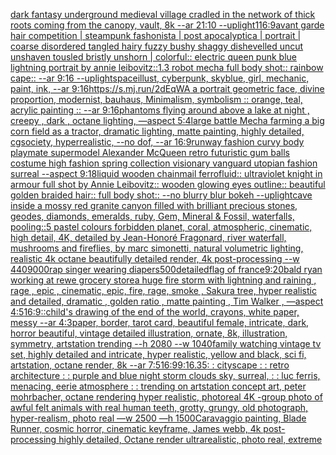 [dark fantasy underground medieval village cradled in the network of thick roots coming from the canopy, vault, 8k --ar 21:10 --uplight](https://www.ebank.nz/aiartgenerator?category=dark%20fantasy%20underground%20medieval%20village%20cradled%20in%20the%20network%20of%20thick%20roots%20coming%20from%20the%20canopy%2C%20vault%2C%208k%20--ar%2021%3A10%20--uplight)[1](https://www.ebank.nz/aiartgenerator?category=1)[16:9](https://www.ebank.nz/aiartgenerator?category=16%3A9)[avant garde hair competition | steampunk fashonista | post apocalyptica | portrait | coarse disordered tangled hairy fuzzy bushy shaggy dishevelled uncut unshaven tousled bristly unshorn | colorful:: electric queen punk blue lightning portrait by annie leibovitz::1.3 robot mecha full body shot:: rainbow cape:: --ar 9:16 --uplight](https://www.ebank.nz/aiartgenerator?category=avant%20garde%20hair%20competition%20%7C%20steampunk%20fashonista%20%7C%20post%20apocalyptica%20%7C%20portrait%20%7C%20coarse%20disordered%20tangled%20hairy%20fuzzy%20bushy%20shaggy%20dishevelled%20uncut%20unshaven%20tousled%20bristly%20unshorn%20%7C%20colorful%3A%3A%20electric%20queen%20punk%20blue%20lightning%20portrait%20by%20annie%20leibovitz%3A%3A1.3%20robot%20mecha%20full%20body%20shot%3A%3A%20rainbow%20cape%3A%3A%20--ar%209%3A16%20--uplight)[space](https://www.ebank.nz/aiartgenerator?category=space)[illust, cyberpunk, skyblue, girl, mechanic, paint, ink, --ar 9:16](https://www.ebank.nz/aiartgenerator?category=illust%2C%20cyberpunk%2C%20skyblue%2C%20girl%2C%20mechanic%2C%20paint%2C%20ink%2C%20--ar%209%3A16)[https://s.mj.run/2dEqWA  a portrait geometric face, divine proportion, modernist, bauhaus, Minimalism, symbolism :: orange, teal, acrylic painting :: --ar 9:16](https://www.ebank.nz/aiartgenerator?category=https%3A//s.mj.run/2dEqWA%20%20a%20portrait%20geometric%20face%2C%20divine%20proportion%2C%20modernist%2C%20bauhaus%2C%20Minimalism%2C%20symbolism%20%3A%3A%20orange%2C%20teal%2C%20acrylic%20painting%20%3A%3A%20--ar%209%3A16)[phantoms flying around above a lake at night , creepy , dark , octane lighting, —aspect 5:4](https://www.ebank.nz/aiartgenerator?category=phantoms%20flying%20around%20above%20a%20lake%20at%20night%20%2C%20creepy%20%2C%20dark%20%2C%20octane%20lighting%2C%20%E2%80%94aspect%205%3A4)[large battle Mecha farming a big corn field as a tractor, dramatic lighting, matte painting, highly detailed, cgsociety, hyperrealistic, --no dof, --ar 16:9](https://www.ebank.nz/aiartgenerator?category=large%20battle%20Mecha%20farming%20a%20big%20corn%20field%20as%20a%20tractor%2C%20dramatic%20lighting%2C%20matte%20painting%2C%20highly%20detailed%2C%20cgsociety%2C%20hyperrealistic%2C%20--no%20dof%2C%20--ar%2016%3A9)[runway fashion curvy body playmate supermodel Alexander McQueen retro futuristic gum balls costume high fashion spring collection visionary vanguard utopian fashion surreal --aspect 9:18](https://www.ebank.nz/aiartgenerator?category=runway%20fashion%20curvy%20body%20playmate%20supermodel%20Alexander%20McQueen%20retro%20futuristic%20gum%20balls%20costume%20high%20fashion%20spring%20collection%20visionary%20vanguard%20utopian%20fashion%20surreal%20--aspect%209%3A18)[liquid wooden chainmail ferrofluid:: ultraviolet knight in armour full shot by Annie Leibovitz:: wooden glowing eyes outline:: beautiful golden braided hair:: full body shot:: --no blurry blur bokeh --uplight](https://www.ebank.nz/aiartgenerator?category=liquid%20wooden%20chainmail%20ferrofluid%3A%3A%20ultraviolet%20knight%20in%20armour%20full%20shot%20by%20Annie%20Leibovitz%3A%3A%20wooden%20glowing%20eyes%20outline%3A%3A%20beautiful%20golden%20braided%20hair%3A%3A%20full%20body%20shot%3A%3A%20--no%20blurry%20blur%20bokeh%20--uplight)[cave inside a mossy red granite canyon filled with brilliant precious stones, geodes, diamonds, emeralds, ruby, Gem, Mineral & Fossil, waterfalls, pooling::5 pastel colours forbidden planet, coral, atmospheric, cinematic, high detail, 4K, detailed by Jean-Honoré Fragonard, river waterfall, mushrooms and fireflies, by marc simonetti, natural volumetric lighting, realistic 4k octane beautifully detailed render, 4k post-processing --w 440](https://www.ebank.nz/aiartgenerator?category=cave%20inside%20a%20mossy%20red%20granite%20canyon%20filled%20with%20brilliant%20precious%20stones%2C%20geodes%2C%20diamonds%2C%20emeralds%2C%20ruby%2C%20Gem%2C%20Mineral%20%26%20Fossil%2C%20waterfalls%2C%20pooling%3A%3A5%20pastel%20colours%20forbidden%20planet%2C%20coral%2C%20atmospheric%2C%20cinematic%2C%20high%20detail%2C%204K%2C%20detailed%20by%20Jean-Honor%C3%A9%20Fragonard%2C%20river%20waterfall%2C%20mushrooms%20and%20fireflies%2C%20by%20marc%20simonetti%2C%20natural%20volumetric%20lighting%2C%20realistic%204k%20octane%20beautifully%20detailed%20render%2C%204k%20post-processing%20--w%20440)[9000](https://www.ebank.nz/aiartgenerator?category=9000)[rap singer wearing diapers](https://www.ebank.nz/aiartgenerator?category=rap%20singer%20wearing%20diapers)[500](https://www.ebank.nz/aiartgenerator?category=500)[detailed](https://www.ebank.nz/aiartgenerator?category=detailed)[flag of france](https://www.ebank.nz/aiartgenerator?category=flag%20of%20france)[9:20](https://www.ebank.nz/aiartgenerator?category=9%3A20)[bald ryan working at rewe grocery store](https://www.ebank.nz/aiartgenerator?category=bald%20ryan%20working%20at%20rewe%20grocery%20store)[a huge fire storm with lightning and raining , rage , epic , cinematic, epic, fire, rage, smoke , Sakura tree, hyper realistic and detailed, dramatic , golden ratio , matte painting , Tim Walker , —aspect 4:5](https://www.ebank.nz/aiartgenerator?category=a%20huge%20fire%20storm%20with%20lightning%20and%20raining%20%2C%20rage%20%2C%20epic%20%2C%20cinematic%2C%20epic%2C%20fire%2C%20rage%2C%20smoke%20%2C%20Sakura%20tree%2C%20hyper%20realistic%20and%20detailed%2C%20dramatic%20%2C%20golden%20ratio%20%2C%20matte%20painting%20%2C%20Tim%20Walker%20%2C%20%E2%80%94aspect%204%3A5)[16:9](https://www.ebank.nz/aiartgenerator?category=16%3A9)[::](https://www.ebank.nz/aiartgenerator?category=%3A%3A)[child's drawing of the end of the world, crayons, white paper, messy --ar 4:3](https://www.ebank.nz/aiartgenerator?category=child%27s%20drawing%20of%20the%20end%20of%20the%20world%2C%20crayons%2C%20white%20paper%2C%20messy%20--ar%204%3A3)[paper, border, tarot card, beautiful female, intricate, dark, horror beautiful, vintage detailed illustration, ornate, 8k, illustration, symmetry, artstation trending --h 2080 --w 1040](https://www.ebank.nz/aiartgenerator?category=paper%2C%20border%2C%20tarot%20card%2C%20beautiful%20female%2C%20intricate%2C%20dark%2C%20horror%20beautiful%2C%20vintage%20detailed%20illustration%2C%20ornate%2C%208k%2C%20illustration%2C%20symmetry%2C%20artstation%20trending%20--h%202080%20--w%201040)[family watching vintage tv set, highly detailed and intricate, hyper realistic, yellow and black, sci fi, artstation, octane render, 8k --ar 7:5](https://www.ebank.nz/aiartgenerator?category=family%20watching%20vintage%20tv%20set%2C%20highly%20detailed%20and%20intricate%2C%20hyper%20realistic%2C%20yellow%20and%20black%2C%20sci%20fi%2C%20artstation%2C%20octane%20render%2C%208k%20--ar%207%3A5)[16:9](https://www.ebank.nz/aiartgenerator?category=16%3A9)[9:16](https://www.ebank.nz/aiartgenerator?category=9%3A16)[.35](https://www.ebank.nz/aiartgenerator?category=.35)[: : cityscape : : retro architecture : : purple and blue night storm clouds sky, surreal, : : luc ferris, menacing, eerie atmosphere : : trending on artstation concept art, peter mohrbacher, octane rendering hyper realistic, photoreal 4K -](https://www.ebank.nz/aiartgenerator?category=%3A%20%3A%20cityscape%20%3A%20%3A%20retro%20architecture%20%3A%20%3A%20purple%20and%20blue%20night%20storm%20clouds%20sky%2C%20surreal%2C%20%3A%20%3A%20luc%20ferris%2C%20menacing%2C%20eerie%20atmosphere%20%3A%20%3A%20trending%20on%20artstation%20concept%20art%2C%20peter%20mohrbacher%2C%20octane%20rendering%20hyper%20realistic%2C%20photoreal%204K%20-)[group photo of awful felt animals with real human teeth, grotty, grungy, old photograph, hyper-realism, photo real —w 2500 —h 1500](https://www.ebank.nz/aiartgenerator?category=group%20photo%20of%20awful%20felt%20animals%20with%20real%20human%20teeth%2C%20grotty%2C%20grungy%2C%20old%20photograph%2C%20hyper-realism%2C%20photo%20real%20%E2%80%94w%202500%20%E2%80%94h%201500)[Caravaggio painting, Blade Runner, cosmic horror, cinematic keyframe, James webb, 4k post-processing highly detailed, Octane render ultrarealistic, photo real, extreme detail, render 8k hand painted oil painting California Native Americans northern bounded by the Coastal Mountains on the west painted --ar 16:8](https://www.ebank.nz/aiartgenerator?category=Caravaggio%20painting%2C%20Blade%20Runner%2C%20cosmic%20horror%2C%20cinematic%20keyframe%2C%20James%20webb%2C%204k%20post-processing%20highly%20detailed%2C%20Octane%20render%20ultrarealistic%2C%20photo%20real%2C%20extreme%20detail%2C%20render%208k%20hand%20painted%20oil%20painting%20California%20Native%20Americans%20northern%20bounded%20by%20the%20Coastal%20Mountains%20on%20the%20west%20painted%20--ar%2016%3A8)[fox blue riding hood bounty hunter boy, in imperial city, dark, dramatic, realistic, 8K render, odour anime style of Studio Trigger, by Makoto Shinkai, Studio Ghibli, Miyazaki, artstation, golden ratio, cinematic lighting, hyperdetailed, cgsociety, 8k, high resolution, Charlie Bowater, Tom Bagshaw, face portrait, grainy and old, burnt edges, golden ratio, wet forest background, greyscale, sepia gradient, vfx, postprocessing, by Katsuhiro Otomo, Moebius, Noah Bradley, hiroshi yoshida, Dan mcpharlin, Peter Mohrbacher, Druillet,tsutomu nihei, epic scale, manga style, dark, artstation, 8k, lineart.](https://www.ebank.nz/aiartgenerator?category=fox%20blue%20riding%20hood%20bounty%20hunter%20boy%2C%20in%20imperial%20city%2C%20dark%2C%20dramatic%2C%20realistic%2C%208K%20render%2C%20odour%20anime%20style%20of%20Studio%20Trigger%2C%20by%20Makoto%20Shinkai%2C%20Studio%20Ghibli%2C%20Miyazaki%2C%20artstation%2C%20golden%20ratio%2C%20cinematic%20lighting%2C%20hyperdetailed%2C%20cgsociety%2C%208k%2C%20high%20resolution%2C%20Charlie%20Bowater%2C%20Tom%20Bagshaw%2C%20face%20portrait%2C%20grainy%20and%20old%2C%20burnt%20edges%2C%20golden%20ratio%2C%20wet%20forest%20background%2C%20greyscale%2C%20sepia%20gradient%2C%20vfx%2C%20postprocessing%2C%20by%20Katsuhiro%20Otomo%2C%20Moebius%2C%20Noah%20Bradley%2C%20hiroshi%20yoshida%2C%20Dan%20mcpharlin%2C%20Peter%20Mohrbacher%2C%20Druillet%2Ctsutomu%20nihei%2C%20epic%20scale%2C%20manga%20style%2C%20dark%2C%20artstation%2C%208k%2C%20lineart.)[man inserting tiny woman inside of a box](https://www.ebank.nz/aiartgenerator?category=man%20inserting%20tiny%20woman%20inside%20of%20a%20box)[black and white vector patterns informal points lines movement high contrast](https://www.ebank.nz/aiartgenerator?category=black%20and%20white%20vector%20patterns%20informal%20points%20lines%20movement%20high%20contrast)[security mech standing on an elegent terrace, babylonian hanging garden cityscape in the background, rainy late evening light, surrounded by dense high-tech neoclassical architecture, neon signs of cuneiform text, megastructures on the horizon, concept art environment art, photobash, artstation --h 2000 --w 2000](https://www.ebank.nz/aiartgenerator?category=security%20mech%20standing%20on%20an%20elegent%20terrace%2C%20babylonian%20hanging%20garden%20cityscape%20in%20the%20background%2C%20rainy%20late%20evening%20light%2C%20surrounded%20by%20dense%20high-tech%20neoclassical%20architecture%2C%20neon%20signs%20of%20cuneiform%20text%2C%20megastructures%20on%20the%20horizon%2C%20concept%20art%20environment%20art%2C%20photobash%2C%20artstation%20--h%202000%20--w%202000)[blank parchment paper, wrinkled, burnt edges, empty space](https://www.ebank.nz/aiartgenerator?category=blank%20parchment%20paper%2C%20wrinkled%2C%20burnt%20edges%2C%20empty%20space)[Salvator Mundi, Da vinci, 4k, entanglement, octane render, houdini particles, high detailed, hyper-realistic, cinematic, epic, photography by Sarah Morris, Hellen van Meene, Craig Mullens, artstation, nasa, lens dirt, --ar 16:9](https://www.ebank.nz/aiartgenerator?category=Salvator%20Mundi%2C%20Da%20vinci%2C%204k%2C%20entanglement%2C%20octane%20render%2C%20houdini%20particles%2C%20high%20detailed%2C%20hyper-realistic%2C%20cinematic%2C%20epic%2C%20photography%20by%20Sarah%20Morris%2C%20Hellen%20van%20Meene%2C%20Craig%20Mullens%2C%20artstation%2C%20nasa%2C%20lens%20dirt%2C%20--ar%2016%3A9)[2:3](https://www.ebank.nz/aiartgenerator?category=2%3A3)[16000](https://www.ebank.nz/aiartgenerator?category=16000)[hissing cat with tongue out, floating in colorful glowing swirling whisps, occult inspired, emerging from the void, shallow depth of field](https://www.ebank.nz/aiartgenerator?category=hissing%20cat%20with%20tongue%20out%2C%20floating%20in%20colorful%20glowing%20swirling%20whisps%2C%20occult%20inspired%2C%20emerging%20from%20the%20void%2C%20shallow%20depth%20of%20field)[--test](https://www.ebank.nz/aiartgenerator?category=--test)[Colored Dragon Scepter](https://www.ebank.nz/aiartgenerator?category=Colored%20Dragon%20Scepter)[a basement located in a suburban house, the walls and floor are made of analog tvs, with various stereos and vhs players littered on the floor. Photorealistic poloroid --hd --ar 1:1](https://www.ebank.nz/aiartgenerator?category=a%20basement%20located%20in%20a%20suburban%20house%2C%20the%20walls%20and%20floor%20are%20made%20of%20analog%20tvs%2C%20with%20various%20stereos%20and%20vhs%20players%20littered%20on%20the%20floor.%20Photorealistic%20poloroid%20--hd%20--ar%201%3A1)[Uncle Sam, smirk, fireworks, in the style of craig Mullins](https://www.ebank.nz/aiartgenerator?category=Uncle%20Sam%2C%20smirk%2C%20fireworks%2C%20in%20the%20style%20of%20craig%20Mullins)[--uplight](https://www.ebank.nz/aiartgenerator?category=--uplight)[smoke](https://www.ebank.nz/aiartgenerator?category=smoke)[warning sign saying "you lost the game"](https://www.ebank.nz/aiartgenerator?category=warning%20sign%20saying%20%22you%20lost%20the%20game%22)[A beautiful painting of one realistic photographic victorian era lighthouse, shining its roof light across a tumultuous sea by Ivan Aivazovsky :: --ar 2:1](https://www.ebank.nz/aiartgenerator?category=A%20beautiful%20painting%20of%20one%20realistic%20photographic%20victorian%20era%20lighthouse%2C%20shining%20its%20roof%20light%20across%20a%20tumultuous%20sea%20by%20Ivan%20Aivazovsky%20%3A%3A%20--ar%202%3A1)[1](https://www.ebank.nz/aiartgenerator?category=1)[famine, skeletal crowd, apocalypse, cinematic shot, weta workshop, cinema 4D render, 4k post-processing highly detailed, hyper realistic, featured on artstation, cgsociety, cinematography by John Boorman, by Antoine Collignon —w 512](https://www.ebank.nz/aiartgenerator?category=famine%2C%20skeletal%20crowd%2C%20apocalypse%2C%20cinematic%20shot%2C%20weta%20workshop%2C%20cinema%204D%20render%2C%204k%20post-processing%20highly%20detailed%2C%20hyper%20realistic%2C%20featured%20on%20artstation%2C%20cgsociety%2C%20cinematography%20by%20John%20Boorman%2C%20by%20Antoine%20Collignon%20%E2%80%94w%20512)[2:3](https://www.ebank.nz/aiartgenerator?category=2%3A3)[painting](https://www.ebank.nz/aiartgenerator?category=painting)[details](https://www.ebank.nz/aiartgenerator?category=details)[2:3](https://www.ebank.nz/aiartgenerator?category=2%3A3)[Slave archeologists in Babylonian ruin in the style of Daguerreotype](https://www.ebank.nz/aiartgenerator?category=Slave%20archeologists%20in%20Babylonian%20ruin%20in%20the%20style%20of%20Daguerreotype)[mayan calendar, cyberpunk version, --no pink](https://www.ebank.nz/aiartgenerator?category=mayan%20calendar%2C%20cyberpunk%20version%2C%20--no%20pink)[--uplight](https://www.ebank.nz/aiartgenerator?category=--uplight)[<--uplight](https://www.ebank.nz/aiartgenerator?category=%3C--uplight)[blindness](https://www.ebank.nz/aiartgenerator?category=blindness)[vinyl record](https://www.ebank.nz/aiartgenerator?category=vinyl%20record)[Supreme Court justices crucifying a pregnant woman in the style of Andy Warhol](https://www.ebank.nz/aiartgenerator?category=Supreme%20Court%20justices%20crucifying%20a%20pregnant%20woman%20in%20the%20style%20of%20Andy%20Warhol)[1:1](https://www.ebank.nz/aiartgenerator?category=1%3A1)[3D rendering golden ratio space dust environment pearlescent Asteroid](https://www.ebank.nz/aiartgenerator?category=3D%20rendering%20golden%20ratio%20space%20dust%20environment%20pearlescent%20Asteroid)[bill nye walks away from a nuclear blast, depressed and with aviator glasses, hyper realistic](https://www.ebank.nz/aiartgenerator?category=bill%20nye%20walks%20away%20from%20a%20nuclear%20blast%2C%20depressed%20and%20with%20aviator%20glasses%2C%20hyper%20realistic)[A blueprint of one Steampunk style Presbyopia glasses, Base on Presbyopia glasses trending on Pinterest.com , High quality specular reflection, Bilateral symmetry ,  in the middle of the image, Copper material surface and pipeline,  Black metal foil, symmetrical,  Art style Refer to Game Machinarium.  concept design, Refer to SHAPESHIFTER CONCEPTS  of artstation, cinematic,  8k, high detailed,  volume light,  soft lights,  post processing    --ar 7:5](https://www.ebank.nz/aiartgenerator?category=A%20blueprint%20of%20one%20Steampunk%20style%20Presbyopia%20glasses%2C%20Base%20on%20Presbyopia%20glasses%20trending%20on%20Pinterest.com%20%2C%20High%20quality%20specular%20reflection%2C%20Bilateral%20symmetry%20%2C%20%20in%20the%20middle%20of%20the%20image%2C%20Copper%20material%20surface%20and%20pipeline%2C%20%20Black%20metal%20foil%2C%20symmetrical%2C%20%20Art%20style%20Refer%20to%20Game%20Machinarium.%20%20concept%20design%2C%20Refer%20to%20SHAPESHIFTER%20CONCEPTS%20%20of%20artstation%2C%20cinematic%2C%20%208k%2C%20high%20detailed%2C%20%20volume%20light%2C%20%20soft%20lights%2C%20%20post%20processing%20%20%20%20--ar%207%3A5)[24:18](https://www.ebank.nz/aiartgenerator?category=24%3A18)[art](https://www.ebank.nz/aiartgenerator?category=art)[HD](https://www.ebank.nz/aiartgenerator?category=HD)[open](https://www.ebank.nz/aiartgenerator?category=open)[background](https://www.ebank.nz/aiartgenerator?category=background)[colors](https://www.ebank.nz/aiartgenerator?category=colors)[tom cruise burning](https://www.ebank.nz/aiartgenerator?category=tom%20cruise%20burning)[c4d render, 1940 drafting table,  distressed and aged with nicks and stains, view from above, photorealistic, high resolution, hyperrealistic, extreme detail, lifelike, dim lighting](https://www.ebank.nz/aiartgenerator?category=c4d%20render%2C%201940%20drafting%20table%2C%20%20distressed%20and%20aged%20with%20nicks%20and%20stains%2C%20view%20from%20above%2C%20photorealistic%2C%20high%20resolution%2C%20hyperrealistic%2C%20extreme%20detail%2C%20lifelike%2C%20dim%20lighting)[wood](https://www.ebank.nz/aiartgenerator?category=wood)[768](https://www.ebank.nz/aiartgenerator?category=768)[dystopian ballroom dance, crowded, victorian](https://www.ebank.nz/aiartgenerator?category=dystopian%20ballroom%20dance%2C%20crowded%2C%20victorian)[a large face of a sleeping giant submerged in the ocean has become a small city + the island kingdom of Evergreen + gouache painting + ni no kuni style](https://www.ebank.nz/aiartgenerator?category=a%20large%20face%20of%20a%20sleeping%20giant%20submerged%20in%20the%20ocean%20has%20become%20a%20small%20city%20%2B%20the%20island%20kingdom%20of%20Evergreen%20%2B%20gouache%20painting%20%2B%20ni%20no%20kuni%20style)[ski mask cinematic 4k](https://www.ebank.nz/aiartgenerator?category=ski%20mask%20cinematic%204k)[pretty young woman, full body, character concept, short auburn hair, wearing military, artstation, muted background, cinematic lighting, detailed, 8k, by Ashley Wood, Craig Mullins --ar 2:3 --stop 80 --uplight](https://www.ebank.nz/aiartgenerator?category=pretty%20young%20woman%2C%20full%20body%2C%20character%20concept%2C%20short%20auburn%20hair%2C%20wearing%20military%2C%20artstation%2C%20muted%20background%2C%20cinematic%20lighting%2C%20detailed%2C%208k%2C%20by%20Ashley%20Wood%2C%20Craig%20Mullins%20--ar%202%3A3%20--stop%2080%20--uplight)[aliens playing cards, Pharaonic patterns, atmospheric, highly detailed and intricate, hyper realistic, yellow and blue, sci fi, artstation, octane render, 8k --ar 7:5 --uplight](https://www.ebank.nz/aiartgenerator?category=aliens%20playing%20cards%2C%20Pharaonic%20patterns%2C%20atmospheric%2C%20highly%20detailed%20and%20intricate%2C%20hyper%20realistic%2C%20yellow%20and%20blue%2C%20sci%20fi%2C%20artstation%2C%20octane%20render%2C%208k%20--ar%207%3A5%20--uplight)[def](https://www.ebank.nz/aiartgenerator?category=def)[yellow gelatinous ooze](https://www.ebank.nz/aiartgenerator?category=yellow%20gelatinous%20ooze)[--test](https://www.ebank.nz/aiartgenerator?category=--test)[3:4](https://www.ebank.nz/aiartgenerator?category=3%3A4)[a 70mm film still of a painting of yves tumor with the devil and god](https://www.ebank.nz/aiartgenerator?category=a%2070mm%20film%20still%20of%20a%20painting%20of%20yves%20tumor%20with%20the%20devil%20and%20god)[60s flower power poster leading outwards from the middle, collage —ar 9:16](https://www.ebank.nz/aiartgenerator?category=60s%20flower%20power%20poster%20leading%20outwards%20from%20the%20middle%2C%20collage%20%E2%80%94ar%209%3A16)[--uplight](https://www.ebank.nz/aiartgenerator?category=--uplight)[relaxing on vaporwave Beach, big clouds, surrealism, oil on canvas](https://www.ebank.nz/aiartgenerator?category=relaxing%20on%20vaporwave%20Beach%2C%20big%20clouds%2C%20surrealism%2C%20oil%20on%20canvas)[footage](https://www.ebank.nz/aiartgenerator?category=footage)[3:4](https://www.ebank.nz/aiartgenerator?category=3%3A4)[16:9](https://www.ebank.nz/aiartgenerator?category=16%3A9)[guay](https://www.ebank.nz/aiartgenerator?category=guay)[red panda on a tree eating an apple --uplight](https://www.ebank.nz/aiartgenerator?category=red%20panda%20on%20a%20tree%20eating%20an%20apple%20--uplight)[rendered](https://www.ebank.nz/aiartgenerator?category=rendered)[bishop beautiful girl in barroque armor, seated in a throne made of angels, highly detailed, by olivier ledroit, metal hurlant 4k](https://www.ebank.nz/aiartgenerator?category=bishop%20beautiful%20girl%20in%20barroque%20armor%2C%20seated%20in%20a%20throne%20made%20of%20angels%2C%20highly%20detailed%2C%20by%20olivier%20ledroit%2C%20metal%20hurlant%204k)[top view of a football stadium made of beach sand with a pink lake in the middle , ultrarealistic](https://www.ebank.nz/aiartgenerator?category=top%20view%20of%20a%20football%20stadium%20made%20of%20beach%20sand%20with%20a%20pink%20lake%20in%20the%20middle%20%2C%20ultrarealistic)[occlusion](https://www.ebank.nz/aiartgenerator?category=occlusion)[9:16](https://www.ebank.nz/aiartgenerator?category=9%3A16)[three-quarter view kodachrome portrait photo of feline creature with monkey-like features, three-quarters view, renaissance style costume, photographic style of Yousuf Karsh, --w 512 --h 640](https://www.ebank.nz/aiartgenerator?category=three-quarter%20view%20kodachrome%20portrait%20photo%20of%20feline%20creature%20with%20monkey-like%20features%2C%20three-quarters%20view%2C%20renaissance%20style%20costume%2C%20photographic%20style%20of%20Yousuf%20Karsh%2C%20--w%20512%20--h%20640)[caravaggio](https://www.ebank.nz/aiartgenerator?category=caravaggio)